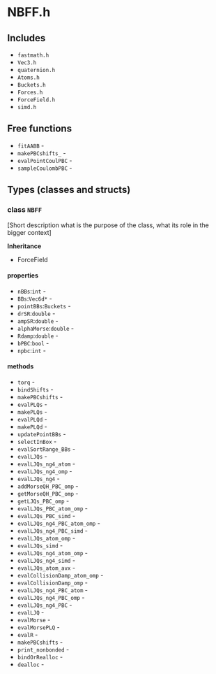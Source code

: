 # NBFF.h

## Includes

- `fastmath.h`
- `Vec3.h`
- `quaternion.h`
- `Atoms.h`
- `Buckets.h`
- `Forces.h`
- `ForceField.h`
- `simd.h`


## Free functions

- `fitAABB` - 
- `makePBCshifts_` - 
- `evalPointCoulPBC` - 
- `sampleCoulombPBC` - 


## Types (classes and structs)

### class `NBFF`

[Short description what is the purpose of the class, what its role in the bigger context]

**Inheritance**

- ForceField

#### properties

- `nBBs`:`int` - 
- `BBs`:`Vec6d*` - 
- `pointBBs`:`Buckets` - 
- `drSR`:`double` - 
- `ampSR`:`double` - 
- `alphaMorse`:`double` - 
- `Rdamp`:`double` - 
- `bPBC`:`bool` - 
- `npbc`:`int` - 


#### methods

- `torq` - 
- `bindShifts` - 
- `makePBCshifts` - 
- `evalPLQs` - 
- `makePLQs` - 
- `evalPLQd` - 
- `makePLQd` - 
- `updatePointBBs` - 
- `selectInBox` - 
- `evalSortRange_BBs` - 
- `evalLJQs` - 
- `evalLJQs_ng4_atom` - 
- `evalLJQs_ng4_omp` - 
- `evalLJQs_ng4` - 
- `addMorseQH_PBC_omp` - 
- `getMorseQH_PBC_omp` - 
- `getLJQs_PBC_omp` - 
- `evalLJQs_PBC_atom_omp` - 
- `evalLJQs_PBC_simd` - 
- `evalLJQs_ng4_PBC_atom_omp` - 
- `evalLJQs_ng4_PBC_simd` - 
- `evalLJQs_atom_omp` - 
- `evalLJQs_simd` - 
- `evalLJQs_ng4_atom_omp` - 
- `evalLJQs_ng4_simd` - 
- `evalLJQs_atom_avx` - 
- `evalCollisionDamp_atom_omp` - 
- `evalCollisionDamp_omp` - 
- `evalLJQs_ng4_PBC_atom` - 
- `evalLJQs_ng4_PBC_omp` - 
- `evalLJQs_ng4_PBC` - 
- `evalLJQ` - 
- `evalMorse` - 
- `evalMorsePLQ` - 
- `evalR` - 
- `makePBCshifts` - 
- `print_nonbonded` - 
- `bindOrRealloc` - 
- `dealloc` - 

